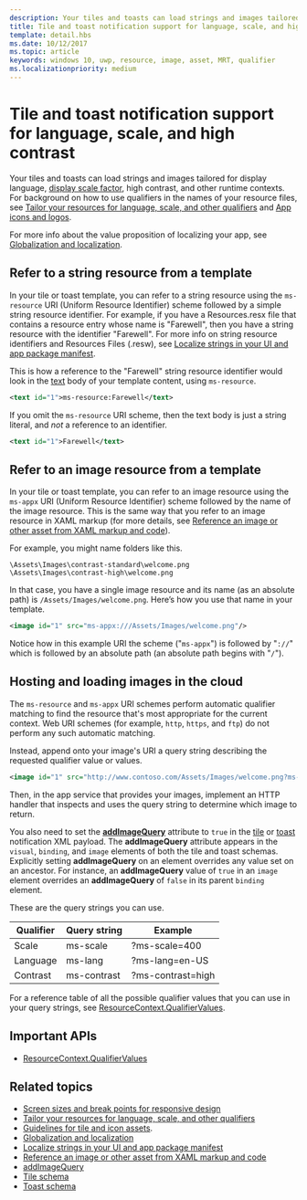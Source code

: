 ```yaml
---
description: Your tiles and toasts can load strings and images tailored for display language, display scale factor, high contrast, and other runtime contexts.
title: Tile and toast notification support for language, scale, and high contrast
template: detail.hbs
ms.date: 10/12/2017
ms.topic: article
keywords: windows 10, uwp, resource, image, asset, MRT, qualifier
ms.localizationpriority: medium
---
```

# Tile and toast notification support for language, scale, and high contrast

Your tiles and toasts can load strings and images tailored for display language, [display scale factor](../../layout/screen-sizes-and-breakpoints-for-responsive-design.md), high contrast, and other runtime contexts. For background on how to use qualifiers in the names of your resource files, see [Tailor your resources for language, scale, and other qualifiers](../../../app-resources/tailor-resources-lang-scale-contrast.md) and [App icons and logos](../../style/app-icons-and-logos.md).

For more info about the value proposition of localizing your app, see [Globalization and localization](../../globalizing/globalizing-portal.md).

## Refer to a string resource from a template

In your tile or toast template, you can refer to a string resource using the `ms-resource` URI (Uniform Resource Identifier) scheme followed by a simple string resource identifier. For example, if you have a Resources.resx file that contains a resource entry whose name is "Farewell", then you have a string resource with the identifier "Farewell". For more info on string resource identifiers and Resources Files (.resw), see [Localize strings in your UI and app package manifest](../../../app-resources/localize-strings-ui-manifest.md).

This is how a reference to the "Farewell" string resource identifier would look in the [text](/uwp/schemas/tiles/tilesschema/element-text?branch=live) body of your template content, using `ms-resource`.

```xml
<text id="1">ms-resource:Farewell</text>
```

If you omit the `ms-resource` URI scheme, then the text body is just a string literal, and *not* a reference to an identifier.

```xml
<text id="1">Farewell</text>
```

## Refer to an image resource from a template

In your tile or toast template, you can refer to an image resource using the `ms-appx` URI (Uniform Resource Identifier) scheme followed by the name of the image resource. This is the same way that you refer to an image resource in XAML markup (for more details, see [Reference an image or other asset from XAML markup and code](../../../app-resources/images-tailored-for-scale-theme-contrast.md#reference-an-image-or-other-asset-from-xaml-markup-and-code)).

For example, you might name folders like this.

```
\Assets\Images\contrast-standard\welcome.png
\Assets\Images\contrast-high\welcome.png
```

In that case, you have a single image resource and its name (as an absolute path) is `/Assets/Images/welcome.png`. Here’s how you use that name in your template.

```xml
<image id="1" src="ms-appx:///Assets/Images/welcome.png"/>
```

Notice how in this example URI the scheme ("`ms-appx`") is followed by "`://`" which is followed by an absolute path (an absolute path begins with "`/`").

## Hosting and loading images in the cloud

The `ms-resource` and `ms-appx` URI schemes perform automatic qualifier matching to find the resource that's most appropriate for the current context. Web URI schemes (for example, `http`, `https`, and `ftp`) do not perform any such automatic matching.

Instead, append onto your image's URI a query string describing the requested qualifier value or values.

```xml
<image id="1" src="http://www.contoso.com/Assets/Images/welcome.png?ms-lang=en-US"/>
```

Then, in the app service that provides your images, implement an HTTP handler that inspects and uses the query string to determine which image to return.

You also need to set the [**addImageQuery**](/uwp/schemas/tiles/tilesschema/element-visual?branch=live) attribute to `true` in the [tile](/uwp/schemas/tiles/tilesschema/schema-root?branch=live) or [toast](/uwp/schemas/tiles/toastschema/schema-root?branch=live) notification XML payload. The **addImageQuery** attribute appears in the `visual`, `binding`, and `image` elements of both the tile and toast schemas. Explicitly setting **addImageQuery** on an element overrides any value set on an ancestor. For instance, an **addImageQuery** value of `true` in an `image` element overrides an **addImageQuery** of `false` in its parent `binding` element.

These are the query strings you can use.

| Qualifier | Query string | Example |
| --------- | ------------ | ------- |
| Scale | ms-scale | ?ms-scale=400 |
| Language | ms-lang | ?ms-lang=en-US |
| Contrast | ms-contrast | ?ms-contrast=high |

For a reference table of all the possible qualifier values that you can use in your query strings, see [ResourceContext.QualifierValues](/uwp/api/windows.applicationmodel.resources.core.resourcecontext.QualifierValues).

## Important APIs

* [ResourceContext.QualifierValues](/uwp/api/windows.applicationmodel.resources.core.resourcecontext.QualifierValues)

## Related topics

* [Screen sizes and break points for responsive design](../../layout/screen-sizes-and-breakpoints-for-responsive-design.md)
* [Tailor your resources for language, scale, and other qualifiers](../../../app-resources/tailor-resources-lang-scale-contrast.md)
* [Guidelines for tile and icon assets](../../style/app-icons-and-logos.md).
* [Globalization and localization](../../globalizing/globalizing-portal.md)
* [Localize strings in your UI and app package manifest](../../../app-resources/localize-strings-ui-manifest.md)
* [Reference an image or other asset from XAML markup and code](../../../app-resources/images-tailored-for-scale-theme-contrast.md)
* [addImageQuery](/uwp/schemas/tiles/tilesschema/element-visual?branch=live)
* [Tile schema](/uwp/schemas/tiles/tilesschema/schema-root?branch=live)
* [Toast schema](/uwp/schemas/tiles/toastschema/schema-root?branch=live)
